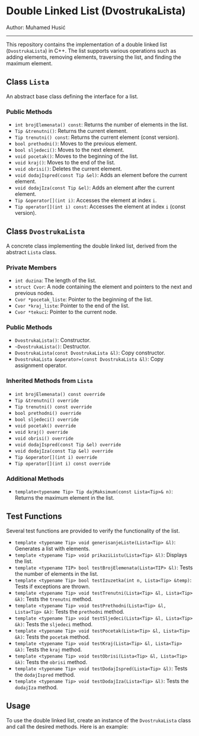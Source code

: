 # Double Linked List (DvostrukaLista)

Author: Muhamed Husić

---

This repository contains the implementation of a double linked list (`DvostrukaLista`) in C++. The list supports various operations such as adding elements, removing elements, traversing the list, and finding the maximum element.

## Class `Lista`

An abstract base class defining the interface for a list.

### Public Methods

- `int brojElemenata() const`: Returns the number of elements in the list.
- `Tip &trenutni()`: Returns the current element.
- `Tip trenutni() const`: Returns the current element (const version).
- `bool prethodni()`: Moves to the previous element.
- `bool sljedeci()`: Moves to the next element.
- `void pocetak()`: Moves to the beginning of the list.
- `void kraj()`: Moves to the end of the list.
- `void obrisi()`: Deletes the current element.
- `void dodajIspred(const Tip &el)`: Adds an element before the current element.
- `void dodajIza(const Tip &el)`: Adds an element after the current element.
- `Tip &operator[](int i)`: Accesses the element at index `i`.
- `Tip operator[](int i) const`: Accesses the element at index `i` (const version).

## Class `DvostrukaLista`

A concrete class implementing the double linked list, derived from the abstract `Lista` class.

### Private Members

- `int duzina`: The length of the list.
- `struct Cvor`: A node containing the element and pointers to the next and previous nodes.
- `Cvor *pocetak_liste`: Pointer to the beginning of the list.
- `Cvor *kraj_liste`: Pointer to the end of the list.
- `Cvor *tekuci`: Pointer to the current node.

### Public Methods

- `DvostrukaLista()`: Constructor.
- `~DvostrukaLista()`: Destructor.
- `DvostrukaLista(const DvostrukaLista &l)`: Copy constructor.
- `DvostrukaLista &operator=(const DvostrukaLista &l)`: Copy assignment operator.

### Inherited Methods from `Lista`

- `int brojElemenata() const override`
- `Tip &trenutni() override`
- `Tip trenutni() const override`
- `bool prethodni() override`
- `bool sljedeci() override`
- `void pocetak() override`
- `void kraj() override`
- `void obrisi() override`
- `void dodajIspred(const Tip &el) override`
- `void dodajIza(const Tip &el) override`
- `Tip &operator[](int i) override`
- `Tip operator[](int i) const override`

### Additional Methods

- `template<typename Tip> Tip dajMaksimum(const Lista<Tip>& n)`: Returns the maximum element in the list.

## Test Functions

Several test functions are provided to verify the functionality of the list.

- `template <typename Tip> void generisanjeListe(Lista<Tip> &l)`: Generates a list with elements.
- `template <typename Tip> void prikaziListu(Lista<Tip> &l)`: Displays the list.
- `template <typename TIP> bool testBrojElemenata(Lista<TIP> &l)`: Tests the number of elements in the list.
- `template <typename Tip> bool testIzuzetka(int n, Lista<Tip> &temp)`: Tests if exceptions are thrown.
- `template <typename Tip> void testTrenutni(Lista<Tip> &l, Lista<Tip> &k)`: Tests the `trenutni` method.
- `template <typename Tip> void testPrethodni(Lista<Tip> &l, Lista<Tip> &k)`: Tests the `prethodni` method.
- `template <typename Tip> void testSljedeci(Lista<Tip> &l, Lista<Tip> &k)`: Tests the `sljedeci` method.
- `template <typename Tip> void testPocetak(Lista<Tip> &l, Lista<Tip> &k)`: Tests the `pocetak` method.
- `template <typename Tip> void testKraj(Lista<Tip> &l, Lista<Tip> &k)`: Tests the `kraj` method.
- `template <typename Tip> void testObrisi(Lista<Tip> &l, Lista<Tip> &k)`: Tests the `obrisi` method.
- `template <typename Tip> void testDodajIspred(Lista<Tip> &l)`: Tests the `dodajIspred` method.
- `template <typename Tip> void testDodajIza(Lista<Tip> &l)`: Tests the `dodajIza` method.

## Usage

To use the double linked list, create an instance of the `DvostrukaLista` class and call the desired methods. Here is an example:

